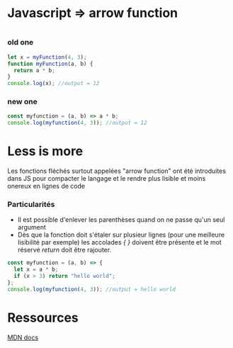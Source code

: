 # Javascript => arrow function

#

### old one

```js
let x = myFunction(4, 3);
function myFunction(a, b) {
  return a * b;
}
console.log(x); //output = 12
```

### new one

```js
const myfunction = (a, b) => a * b;
console.log(myfunction(4, 3)); //output = 12
```

# Less is more

Les fonctions fléchés surtout appelées "arrow function" ont été introduites dans JS pour compacter le langage et le rendre plus lisible et moins onereux en lignes de code

### Particularités

- Il est possible d'enlever les parenthèses quand on ne passe qu'un seul argument
- Dès que la fonction doit s'étaler sur plusieur lignes (pour une meilleure lisibilité par exemple) les accolades _{ }_ doivent être présente et le mot réservé _return_ doit être rajouter.

```js
const myfunction = (a, b) => {
  let x = a * b;
  if (x > 3) return "hello world";
};
console.log(myfunction(4, 3)); //output = hello world
```

# Ressources

[MDN docs](https://developer.mozilla.org/en-US/docs/Web/JavaScript/Reference/Functions/Arrow_functions)
